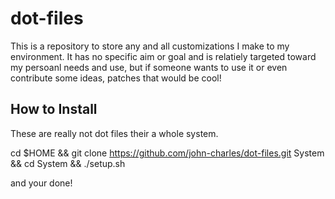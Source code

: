# dot-files

This is a repository to store any and all customizations I make to my environment. It has no specific aim or goal and is relatiely targeted toward my persoanl needs and use, but if someone wants to use it or even contribute some ideas, patches that would be cool!

## How to Install

These are really not dot files their a whole system.

cd $HOME && git clone https://github.com/john-charles/dot-files.git System && cd System && ./setup.sh

and your done!

